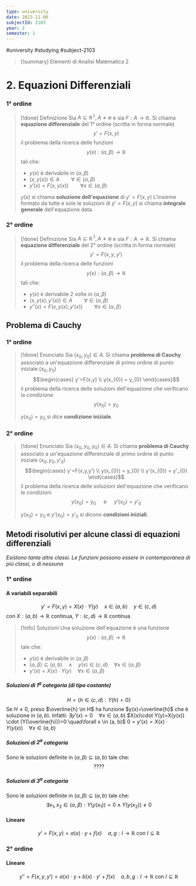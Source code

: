 ```yaml
---
type: university
date: 2023-11-06
subjectId: 2103
year: 2
semester: 1
---
```

#university #studying #subject-2103

> [!summary] Elementi di Analisi Matematica 2

# 2. Equazioni Differenziali

### $1°$ ordine
> [!done] Definizione
> Sia $A \subseteq \mathbb{R^{2}}, A \neq \emptyset$ e sia $F: A \to \mathbb{R}$.
> Si chiama **equazione differenziale** del $1°$ ordine (scritta in forma normale) $$y'=F(x, y)$$
> il problema della ricerca delle funzioni $$y(x): (\alpha, \beta) \to \mathbb{R}$$ tali che:
> - $y(x)$ è derivabile in $(\alpha, \beta)$
> - $(x, y(x)) \in A \qquad \forall  \in (\alpha, \beta)$
> - $y'(x)=F(x, y(x)) \qquad \forall x \in (\alpha, \beta)$
> 
> $y(x)$ si chiama **soluzione dell'equazione** di $y'=F(x, y)$
> L'insieme formato da tutte e sole le soluzioni di $y'=F(x, y)$ si chiama **integrale generale** dell'equazione data.
### $2°$ ordine
> [!done] Definizione
> Sia $A \subseteq \mathbb{R^{3}}, A \neq \emptyset$ e sia $F: A \to \mathbb{R}$.
> Si chiama **equazione differenziale** del $2°$ ordine (scritta in forma normale) $$y'=F(x, y, y')$$
> il problema della ricerca delle funzioni $$y(x): (\alpha, \beta) \to \mathbb{R}$$ tali che:
> - $y(x)$ è derivabile 2 volte in $(\alpha, \beta)$
> - $(x, y(x), y'(x)) \in A \qquad \forall  \in (\alpha, \beta)$
> - $y''(x)=F(x, y(x), y'(x)) \qquad \forall x \in (\alpha, \beta)$

## Problema di Cauchy
### $1°$ ordine
> [!done] Enunciato
> Sia $(x_{0}, y_{0}) \in A$.
> Si chiama **problema di Cauchy** associato a un'equazione differenziale di primo ordine di punto iniziale $(x_{0}, y_{0})$ $$\begin{cases}
y'=F(x,y) \\ y(x_{0}) = y_{0}
\end{cases}$$
> il problema della ricerca delle soluzioni dell'equazione che verificano la condizione $$y(x_{0}) = y_{0}$$ 
>
> $y(x_{0}) = y_{0}$ si dice **condizione iniziale**.

### $2°$ ordine
> [!done] Enunciato
> Sia $(x_{0}, y_{0}, y_{0}) \in A$.
> Si chiama **problema di Cauchy** associato a un'equazione differenziale di primo ordine di punto iniziale $(x_{0}, y_{0}, y'_{0})$ $$\begin{cases}
y'=F(x,y,y') \\ y(x_{0}) = y_{0} \\ y'(x_{0}) = y'_{0}
\end{cases}$$
> il problema della ricerca delle soluzioni dell'equazione che verificano le condizioni $$y(x_{0}) = y_{0} \quad\text{ e }\quad y'(x_{0})=y'_{0}$$ 
>
> $y(x_{0}) = y_{0}$ e $y'(x_{0}) = y'_{0}$ si dicono **condizioni iniziali**.

## Metodi risolutivi per alcune classi di equazioni differenziali
*Esistono tante altre classi. Le funzioni possono essere in contemporanea di più classi, o di nessuna*
### $1°$ ordine
#### A variabili separabili
$$y'=F(x,y)=X(x) \cdot Y(y) \quad x \in (a, b) \quad y \in (c, d)$$
con $X: (a, b) \to \mathbb{R}$ continua, $Y: (c, d) \to \mathbb{R}$ continua.

> [!info] Soluzioni
> Una soluzione dell'equazione è una funzione $$y(x): (\alpha, \beta) \to \mathbb{R}$$ tale che:
> - $y(x)$ è derivabile in $(\alpha, \beta)$
> - $(\alpha, \beta) \subseteq (a, b) \quad \land \quad y(x) \in (c, d) \quad \forall x \in (\alpha, \beta)$
> - $y'(x) = X(x) \cdot Y(y) \quad \forall x \in (\alpha, \beta)$
##### Soluzioni di $1^{a}$ categoria (di tipo costante)
$$H=\{ h \in (c, d): Y(h)=0 \}$$
Se $H \neq 0$, preso $\overline{h} \in H$ ha funzione $y(x)=\overline{h}$ che è soluzione in $(a, b)$.
Infatti:
$\exists y'(x)=0 \quad\forall x \in (a, b)$
$X(x)\cdot Y(y)=X(y(x)) \cdot (Y(\overline{h}))=0 \quad\forall x \in (a, b)$
$0=y'(x)=X(x)\cdot Y(y(x)) \quad \forall x \in (a, b)$
##### Soluzioni di $2^{a}$ categoria
Sono le soluzioni definite in $(\alpha, \beta) \subseteq (a, b)$ tale che:
$$????$$
##### Soluzioni di $3^{a}$ categoria
Sono le soluzioni definite in $(\alpha, \beta) \subseteq (a, b)$ tale che: $$\exists x_{1}, x_{2} \in (\alpha, \beta): Y(y(x_{1})) =0\land Y(y(x_{2}))\neq0$$
#### Lineare
$$y'=F(x,y)=a(x) \cdot y + f(x) \quad a,g:I \to \mathbb{R} \text{ con } I \subseteq \mathbb{R}$$

### $2°$ ordine
#### Lineare
$$y''=F(x,y,y')=a(x) \cdot y + b(x) \cdot y' + f(x) \quad a,b,g:I \to \mathbb{R} \text{ con } I \subseteq \mathbb{R}$$

